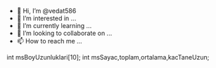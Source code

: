 - 👋 Hi, I’m @vedat586
- 👀 I’m interested in ...
- 🌱 I’m currently learning ...
- 💞️ I’m looking to collaborate on ...
- 📫 How to reach me ...

<!---
vedat586/vedat586 is a ✨ special ✨ repository because its `README.md` (this file) appears on your GitHub profile.
You can click the Preview link to take a look at your changes.
--->
int msBoyUzunluklari[10];
	int msSayac,toplam,ortalama,kacTaneUzun;
  
